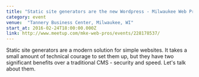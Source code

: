```yaml
---
title: "Static site generators are the new Wordpress - Milwaukee Web Professionals Meetup"
category: event
venue:  "Tannery Business Center, Milwaukee, WI"
start_at: 2016-02-24T18:00:00.000Z
link: http://www.meetup.com/mke-web-pros/events/228178537/
---
```

Static site generators are a modern solution for simple websites. It takes a small amount of technical courage to set them up, but they have two significant benefits over a traditional CMS - security and speed. Let's talk about them.





